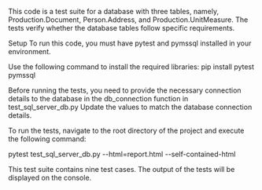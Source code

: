 This code is a test suite for a database with three tables, namely, Production.Document, Person.Address, and Production.UnitMeasure.
The tests verify whether the database tables follow specific requirements.

Setup
To run this code, you must have pytest and pymssql installed in your environment.

Use the following command to install the required libraries:
pip install pytest pymssql 


Before running the tests, you need to provide the necessary connection 
details to the database in the db_connection function in test_sql_server_db.py
Update the values to match the database connection details.

To run the tests, navigate to the root directory 
of the project and execute the following command:

 pytest test_sql_server_db.py --html=report.html --self-contained-html 

This test suite contains nine test cases.
The output of the tests will be displayed on the console. 
